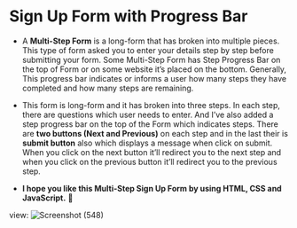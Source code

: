 # **Sign Up Form with Progress Bar**

* A **Multi-Step Form** is a long-form that has broken into multiple pieces. This type of form asked you to enter your details step by step before submitting your form. Some Multi-Step Form has Step Progress Bar on the top of Form or on some website it’s placed on the bottom. Generally, This progress bar indicates or informs a user how many steps they have completed and how many steps are remaining.

* This form is long-form and it has broken into three steps. In each step, there are questions which user needs to enter. And I’ve also added a step progress bar on the top of the Form which indicates steps. There are **two buttons (Next and Previous)** on each step and in the last their is **submit button** also which displays a message when click on submit. When you click on the next button it’ll redirect you to the next step and when you click on the previous button it’ll redirect you to the previous step.

* **I hope you like this Multi-Step Sign Up Form by using HTML, CSS and JavaScript.** 💙

view:
![Screenshot (548)](https://user-images.githubusercontent.com/71871235/137127428-ba56f0e4-594c-446b-b7f7-083edbed6f72.png)
